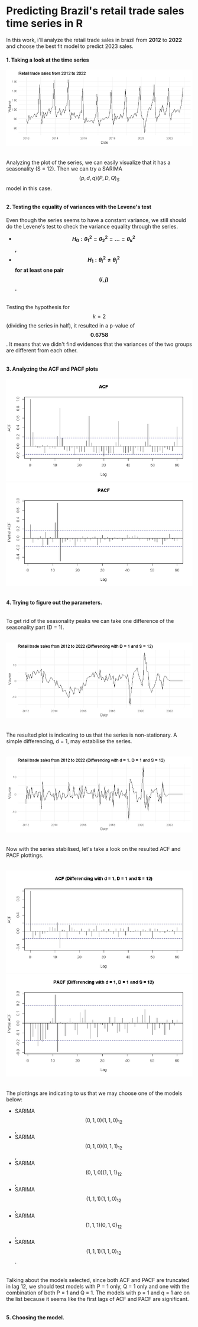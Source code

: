 # Predicting Brazil's retail trade sales time series in R
In this work, i'll analyze the retail trade sales in brazil from **2012** to **2022** and choose the best fit model to predict 2023 sales.
####
#### 1. Taking a look at the time series
![alt text](images/image1.jpeg)
######
Analyzing the plot of the series, we can easily visualize that it has a seasonality (S = 12). Then we can try a SARIMA $$(p,d,q)(P,D,Q)_{S}$$ model in this case.
######
#### 2. Testing the equality of variances with the Levene's test
Even though the series seems to have a constant variance, we still should do the Levene's test to check the variance equality through the series.
- **$$H_{0}: \theta_{1}^{2}=\theta_{2}^{2}=...=\theta_{k}^{2}$$,**
- **$$H_{1}: \theta_{i}^{2}\neq\theta_{j}^{2}$$ for at least one pair $$(i,j)$$.**
######
Testing the hypothesis for $$k=2$$ (dividing the series in half), it resulted in a p-value of **$$0.6758$$**. It means that we didn't find evidences that the variances of the two groups are different from each other.
######
#### 3. Analyzing the ACF and PACF plots
![alt text](images/image2.jpeg)
![alt text](images/image3.jpeg)
######
#### 4. Trying to figure out the parameters.
######
To get rid of the seasonality peaks we can take one difference of the seasonality part (D = 1).
######
![alt text](images/image4.jpeg)
######
The resulted plot is indicating to us that the series is non-stationary. A simple differencing, d = 1, may estabilise the series.
######
![alt text](images/image5.jpeg)
######
Now with the series stabilised, let's take a look on the resulted ACF and PACF plottings.
######
![alt text](images/image6.jpeg)
![alt text](images/image7.jpeg)
######
The plottings are indicating to us that we may choose one of the models below:
- SARIMA $$(0,1,0)(1,1,0)_{12}$$,
- SARIMA $$(0,1,0)(0,1,1)_{12}$$,
- SARIMA $$(0,1,0)(1,1,1)_{12}$$,
- SARIMA $$(1,1,1)(1,1,0)_{12}$$,
- SARIMA $$(1,1,1)(0,1,0)_{12}$$,
- SARIMA $$(1,1,1)(1,1,0)_{12}$$.
######
Talking about the models selected, since both ACF and PACF are truncated in lag 12, we should test models with P = 1 only, Q = 1 only and one with the combination of both P = 1 and Q = 1. The models with p = 1 and q = 1 are on the list because it seems like the first lags of ACF and PACF are significant.
######
#### 5. Choosing the model.
######
